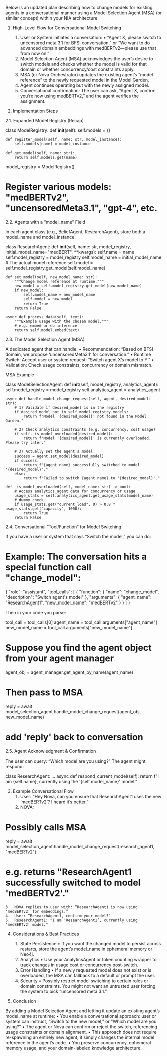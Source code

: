 Below is an updated plan describing how to change models for existing agents in a conversational manner using a Model Selection Agent (MSA) (or similar concept) within your NIA architecture

1. High-Level Flow for Conversational Model Switching
	1.	User or System initiates a conversation:
	•	“Agent X, please switch to uncensored meta 3.1 for BFSI conversation,” or “We want to do advanced domain embeddings with medBERTv2—please use that from now on.”
	2.	Model Selection Agent (MSA) acknowledges the user’s desire to switch models and checks whether the model is valid for that domain or whether concurrency/cost constraints apply.
	3.	MSA (or Nova Orchestrator) updates the existing agent’s “model reference” to the newly requested model in the Model Garden.
	4.	Agent continues operating but with the newly assigned model.
	5.	Conversational confirmation: The user can ask, “Agent X, confirm you’re now using medBERTv2,” and the agent verifies the assignment.

2. Implementation Steps

2.1. Expanded Model Registry (Recap)

class ModelRegistry:
    def __init__(self):
        self.models = {}
    
    def register_model(self, name: str, model_instance):
        self.models[name] = model_instance
    
    def get_model(self, name: str):
        return self.models.get(name)

model_registry = ModelRegistry()
# Register various models: "medBERTv2", "uncensoredMeta3.1", "gpt-4", etc.

2.2. Agents with a “model_name” Field

In each agent class (e.g., BeliefAgent, ResearchAgent), store both a model_name and model_instance:

class ResearchAgent:
    def __init__(self, name: str, model_registry, initial_model_name="medBERT", **kwargs):
        self.name = name
        self.model_registry = model_registry
        self.model_name = initial_model_name
        # The actual model reference
        self.model = self.model_registry.get_model(self.model_name)
    
    def set_model(self, new_model_name: str):
        """Change model reference at runtime."""
        new_model = self.model_registry.get_model(new_model_name)
        if new_model:
            self.model_name = new_model_name
            self.model = new_model
            return True
        return False

    async def process_data(self, text):
        """Example usage with the chosen model."""
        # e.g. embed or do inference
        return self.model.embed(text)

2.3. The Model Selection Agent (MSA)

A dedicated agent that can handle:
	•	Recommendation: “Based on BFSI domain, we propose ‘uncensoredMeta3.1’ for conversation.”
	•	Runtime Switch: Accept user or system request: “Switch agent X’s model to Y.”
	•	Validation: Check usage constraints, concurrency or domain mismatch.

MSA Example

class ModelSelectionAgent:
    def __init__(self, model_registry, analytics_agent):
        self.model_registry = model_registry
        self.analytics_agent = analytics_agent

    async def handle_model_change_request(self, agent, desired_model: str):
        # 1) Validate if desired_model is in the registry
        if desired_model not in self.model_registry.models:
            return f"Model '{desired_model}' not found in the Model Garden."

        # 2) Check analytics constraints (e.g. concurrency, cost usage)
        if self._is_model_overloaded(desired_model):
            return f"Model '{desired_model}' is currently overloaded. Please try later."

        # 3) Actually set the agent's model
        success = agent.set_model(desired_model)
        if success:
            return f"{agent.name} successfully switched to model '{desired_model}'."
        else:
            return f"Failed to switch {agent.name} to '{desired_model}'."

    def _is_model_overloaded(self, model_name: str) -> bool:
        # Access analytics_agent data for concurrency or usage
        usage_stats = self.analytics_agent.get_usage_stats(model_name)
        # dummy check
        if usage_stats.get("current_load", 0) > 0.8 * usage_stats.get("capacity", 1000):
            return True
        return False

2.4. Conversational “Tool/Function” for Model Switching

If you have a user or system that says “Switch the model,” you can do:

# Example: The conversation hits a special function call "change_model":
{
  "role": "assistant",
  "tool_calls": [
    {
      "function": {
         "name": "change_model",
         "description": "Switch agent's model"
      },
      "arguments": {
         "agent_name": "ResearchAgent1",
         "new_model_name": "medBERTv2"
      }
    }
  ]
}

Then in your code you parse:

tool_call = tool_calls[0]
agent_name = tool_call.arguments["agent_name"]
new_model_name = tool_call.arguments["new_model_name"]

# Suppose you find the agent object from your agent manager
agent_obj = agent_manager.get_agent_by_name(agent_name)

# Then pass to MSA
reply = await model_selection_agent.handle_model_change_request(agent_obj, new_model_name)
# add 'reply' back to conversation

2.5. Agent Acknowledgment & Confirmation

The user can query: “Which model are you using?” The agent might respond:

class ResearchAgent:
    ...
    async def respond_current_model(self):
        return f"I am {self.name}, currently using the '{self.model_name}' model."

3. Example Conversational Flow
	1.	User: “Hey Nova, can you ensure that ResearchAgent1 uses the new ‘medBERTv2’? I heard it’s better.”
	2.	NOVA:

# Possibly calls MSA
reply = await model_selection_agent.handle_model_change_request(research_agent1, "medBERTv2")
# e.g. returns "ResearchAgent1 successfully switched to model 'medBERTv2'."


	3.	NOVA replies to user with: “ResearchAgent1 is now using ‘medBERTv2’ for embeddings.”
	4.	User: “ResearchAgent1, confirm your model?”
	5.	ResearchAgent1: “I am ‘ResearchAgent1’, currently using ‘medBERTv2’ model.”

4. Considerations & Best Practices
	1.	State Persistence
	•	If you want the changed model to persist across restarts, store the agent’s model_name in ephemeral memory or Neo4j.
	2.	Analytics
	•	Use your AnalyticsAgent or token counting wrapper to track changes in usage cost or concurrency post-switch.
	3.	Error Handling
	•	If a newly requested model does not exist or is overloaded, the MSA can fallback to a default or prompt the user.
	4.	Security
	•	Possibly restrict model switching to certain roles or domain constraints. You might not want an untrusted user forcing the system to pick “uncensored meta 3.1.”

5. Conclusion

By adding a Model Selection Agent and letting it update an existing agent’s model_name at runtime:
	•	You enable a conversational approach: user or system can instruct, “Switch to the new model,” or “Which model are you using?”
	•	The agent or Nova can confirm or reject the switch, referencing usage constraints or domain alignment.
	•	This approach does not require re-spawning an entirely new agent; it simply changes the internal model reference in the agent’s code.
	•	You preserve concurrency, ephemeral memory usage, and your domain-labeled knowledge architecture.
